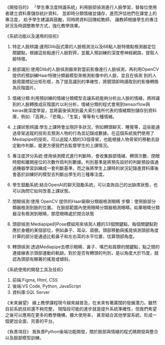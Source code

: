 《開發目的》
「學生專注度辨識系統」利用臉部偵測進行人臉學習，替每位使用者建立資料庫儲存統計資料，
並即時分類情緒並儲存，進而評估他們在課堂上的專注度，
給予學生建議與鼓勵，同時將資料回傳給教師，
讓教師根據學生的專注狀況及時調整教學方式，強化教學效果。

《系統功能以及運用的技術》
1. 特定人臉辨識:運用Dlib函式庫的人臉檢測法以及68點人臉特徵點檢測器定位關鍵點，根據這些點進行人臉對齊，並載入預訓練的深度卷神經網路，提取人臉特徵。

2. 臉部識別:使用Dlib的人臉偵測器來對當前影像進行人臉偵測，再利用OpenCV提供的預訓練Haar特徵分類器模型來檢測影像中的人臉，並且在偵測
到的人臉周圍標記出矩形框，為了提高識別的準確性，將鏡頭即時讀取到的影像轉換為灰階圖片。

3. 情緒分類:利用預訓練的情緒分類模型去讓系統能夠分析出人臉的情緒，將辨識到的人臉轉換成灰階圖片以利分析，情緒分類的程式會用到tensorflow與keras做深度學習，並將最後偵測到最大索引值所代表的情緒類別儲存到資料庫，例如:「高興」、「悲傷」、「生氣」等等有七種情緒。 

4. 上課狀態辨識:學生上課時會出現許多狀況，例如轉頭聊天、睡覺等，這些能通過骨架追蹤的技術去預測人物的行為並記錄成數據。在這個系統我們使用了Mediapipe的技術，可以追蹤人類的33個骨架，也能根據人物骨架的移動去設定動作判斷，能更方便我們去監督學生的上課情況。 

5. 專注度評分系統:使用偵測模式進行判斷時，會收集臉部情緒、轉頭次數、閉眼時間和離開座位的次數作爲判別數據。判別基準是將預先設好的判斷預設值通過機器學習訓練成一套判斷基準，而之後將學生上課時的狀況記錄進資料庫後會基於訓練好的模型去判斷出學生的三種專注度。 

6. 學生鼓勵系統:結合OpenAI的聊天鼓勵系統，可以查詢自己的出缺席狀態，也可以詢問它如何改善上課狀態。

7. 閉眼偵測:使用 OpenCV 提供的Haar級聯分類器檢測眼睛 
步驟：使用臉部分類器檢測到臉的位置。 在臉部範圍內使用眼睛分類器檢測眼睛。如果眼睛分類器沒有檢測到眼睛，那麼眼睛處於閉合狀態

8. 頭部偵測:Mediapipe的Pose模組用來偵測人體的33個關鍵點，每個關鍵點對應於身體的某個部位，例如鼻子、耳朵、肩膀。頭部移動與搖晃偵測頭部角度計算的部分是通過比較鼻子和左右耳的水平位置，估算頭部角度。

9. 轉頭偵測:透過Mediapipe去標示眼睛、鼻子、嘴巴和肩膀的關鍵點，點之間的連接線表示頭部運動的軌跡。對於是否有轉頭的判別，是以角度大於15度，就認為頭部有顯著的搖晃或傾斜。

《系統使用的開發工具及技術》
1. 前端:Figma, Html, CSS
2. 後端:VS Code, Python, JavaScript
3. 資料庫:SQL Server

《未來展望》
線上教學課程現今越來越普及，在未來有著廣闊的發展潛力。雖然目前系統技術還不夠完整，
現階段可能的進步就是提升系統準確性，但我們希望之後可以應用在更多的教學機構，擴大使用率，
甚至結合其他學習系統，形成一個更加全面、完善的平台。 

《負責項目》
我負責Python後端功能開發，關於臉部與情緒的程式碼開發與整合以及臉部模型訓練。